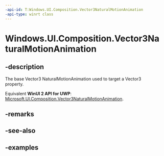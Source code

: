 ```yaml
---
-api-id: T:Windows.UI.Composition.Vector3NaturalMotionAnimation
-api-type: winrt class
---
```


<!-- Class syntax.
public class Vector3NaturalMotionAnimation : NaturalMotionAnimation, NaturalMotionAnimation
-->

# Windows.UI.Composition.Vector3NaturalMotionAnimation

## -description

The base Vector3 NaturalMotionAnimation used to target a Vector3 property.

Equivalent **WinUI 2 API for UWP**: [Microsoft.UI.Composition.Vector3NaturalMotionAnimation](/windows/winui/api/microsoft.ui.composition.vector3naturalmotionanimation).

## -remarks

## -see-also

## -examples


